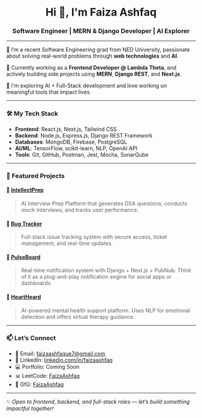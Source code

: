 <h1 align="center">Hi 👋, I'm Faiza Ashfaq</h1>
<h3 align="center">Software Engineer | MERN & Django Developer | AI Explorer</h3>


---

🌱 I’m a recent Software Engineering grad from NED University, passionate about solving real-world problems through **web technologies** and **AI**.

💼 Currently working as a **Frontend Developer @ Lambda Theta**, and actively building side projects using **MERN**, **Django REST**, and **Next.js**.

🚀 I'm exploring AI + Full-Stack development and love working on meaningful tools that impact lives.

---

### 🛠️ My Tech Stack
- **Frontend**: React.js, Next.js, Tailwind CSS
- **Backend**: Node.js, Express.js, Django REST Framework
- **Databases**: MongoDB, Firebase, PostgreSQL
- **AI/ML**: TensorFlow, scikit-learn, NLP, OpenAI API
- **Tools**: Git, GitHub, Postman, Jest, Mocha, SonarQube

---

### 📌 Featured Projects

#### 💬 [IntellectPrep](https://github.com/Faiza123-eng/IntellectPrep)
> AI Interview Prep Platform that generates DSA questions, conducts mock interviews, and tracks user performance.

#### 🐞 [Bug Tracker](https://github.com/Faiza123-eng/Bug-Tracker)
> Full-stack issue tracking system with secure access, ticket management, and real-time updates.
#### 🔔 [PulseBoard](https://github.com/Faiza123-eng/pulseBoard)
> Real-time notification system with Django + Next.js + PubNub. Think of it as a plug-and-play notification engine for social apps or dashboards.

#### 🧠 [HeartHeard](https://github.com/Faiza123-eng/HeartHeard)
> AI-powered mental health support platform. Uses NLP for emotional detection and offers virtual therapy guidance.


---

### 📫 Let’s Connect
- 💌 Email: [faizaashfaque7@gmail.com](mailto:faizaashfaque7@gmail.com)
- 💼 LinkedIn: [linkedin.com/in/faizaashfaq](https://linkedin.com/in/faizaashfaq)
- 💻 Portfolio: Coming Soon 
- 📊 LeetCode: [FaizaAshfaq](https://leetcode.com/your-username)  
- 📘 GfG: [FaizaAshfaq](https://geeksforgeeks.org/your-profile)

---

✨ *Open to frontend, backend, and full-stack roles — let’s build something impactful together!*
